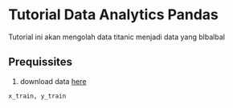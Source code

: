 # Tutorial Data Analytics Pandas

Tutorial ini akan mengolah data titanic menjadi data yang blbalbal

## Prequissites

1. download data [here](https://www.kaggle.com/datasets/blastchar/telco-customer-churn#WA_Fn-UseC_-Telco-Customer-Churn.csv)

```code
x_train, y_train
```
